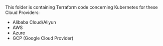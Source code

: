 This folder is containing Terraform code concerning Kubernetes for these Cloud Providers:

- Alibaba Cloud/Aliyun
- AWS
- Azure
- GCP (Google Cloud Provider)

